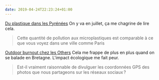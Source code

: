 ```yaml
---
date: 2019-04-24T22:23:24+01:00
---
```


[Du plastique dans les Pyrénées](https://www.courrierinternational.com/article/pollution-des-particules-de-plastique-tombent-du-ciel-dans-les-pyrenees) On y va en juillet, ça me chagrine de lire cela.

> Cette quantité de pollution aux microplastiques est comparable à ce que vous voyez dans une ville comme Paris

[Outdoor burnout chez les Others](https://www.lesothers.com/outdoor-burnout-cliche-photographie/) Cela me frappe de plus en plus quand on se balade en Bretagne. L'impact écologique me fait peur.

> Est-il vraiment raisonnable de divulguer les coordonnées GPS des photos que nous partageons sur les réseaux sociaux ?
